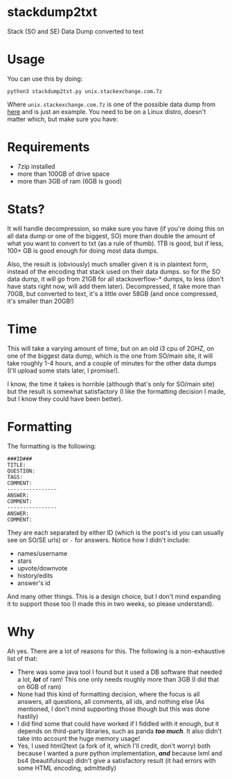 # stackdump2txt
Stack (SO and SE) Data Dump converted to text

# Usage

You can use this by doing:


```
python3 stackdump2txt.py unix.stackexchange.com.7z
```

Where `unix.stackexchange.com.7z` is one of the possible data dump from [here]() and is just an example.
You need to be on a Linux distro, doesn't matter which, but make sure you have:

# Requirements

- 7zip installed
- more than 100GB of drive space
- more than 3GB of ram (6GB is good)

# Stats?
It will handle decompression, so make sure you have (if you're doing this on all data dump or one of the biggest, SO) more than double the amount of what you want to convert to txt (as a rule of thumb). 1TB is good, but if less, 100+ GB is good enough for doing most data dumps.

Also, the result is (obviously) much smaller given it is in plaintext form, instead of the encoding that stack used on their data dumps.
so for the SO data dump, it will go from 21GB for all stackoverflow-* dumps, to less (don't have stats right now, will add them later). Decompressed, it take more than 70GB, but converted to text, it's a little over 58GB (and once compressed, it's smaller than 20GB!)

# Time
This will take a varying amount of time, but on an old i3 cpu of 2GHZ, on one of the biggest data dump, which is the one from SO/main site, it will take roughly 1-4 hours, and a couple of minutes for the other data dumps (I'll upload some stats later, I promise!). 

I know, the time it takes is horrible (although that's only for SO/main site) but the result is somewhat satisfactory (I like the formatting decision I made, but I know they could have been better).

# Formatting
The formatting is the following:

```
###ID###
TITLE:
QUESTION:
TAGS:
COMMENT:
----------------
ANSWER:
COMMENT:
----------------
ANSWER:
COMMENT:
```

They are each separated by either ID (which is the post's id you can usually see on SO/SE urls) or `-` for answers.
Notice how I didn't include:

- names/username
- stars
- upvote/downvote
- history/edits
- answer's id

And many other things. This is a design choice, but I don't mind expanding it to support those too (I made this in two weeks, so please understand).

# Why

Ah yes. There are a lot of reasons for this. The following is a non-exhaustive list of that:

- There was some java tool I found but it used a DB software that needed a lot, ***lot*** of ram! This one only needs roughly more than 3GB (I did that on 6GB of ram)
- None had this kind of formatting decision, where the focus is all answers, all questions, all comments, all ids, and nothing else (As mentioned, I don't mind supporting those though but this was done hastily)
- I did find some that could have worked if I fiddled with it enough, but it depends on third-party libraries, such as panda ***too much***. It also didn't take into account the huge memory usage!
- Yes, I used html2text (a fork of it, which I'll credit, don't worry) both because I wanted a pure python implementation, ***and*** because lxml and bs4 (beautifulsoup) didn't give a satisfactory result (it had errors with some HTML encoding, admittedly)
